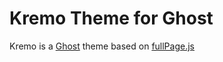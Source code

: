 # Kremo Theme for Ghost

Kremo is a <a href="https://github.com/tryghost/ghost/">Ghost</a> theme based on <a href="https://github.com/alvarotrigo/fullPage.js#fullpagejs">fullPage.js</a>

